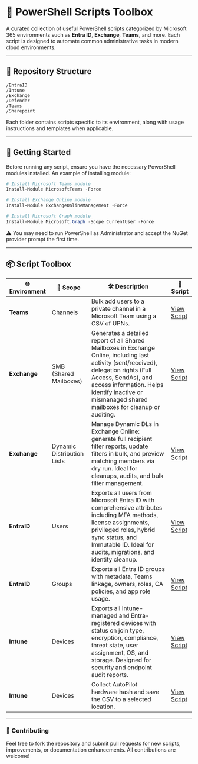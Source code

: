 # 🧰 PowerShell Scripts Toolbox

A curated collection of useful PowerShell scripts categorized by Microsoft 365 environments such as **Entra ID**, **Exchange**, **Teams**, and more. Each script is designed to automate common administrative tasks in modern cloud environments.

---

## 📁 Repository Structure

```
/EntraID
/Intune
/Exchange
/Defender
/Teams
/Sharepoint
```


Each folder contains scripts specific to its environment, along with usage instructions and templates when applicable.

---

## 🚀 Getting Started

Before running any script, ensure you have the necessary PowerShell modules installed. An example of installing module:

```powershell
# Install Microsoft Teams module
Install-Module MicrosoftTeams -Force

# Install Exchange Online module
Install-Module ExchangeOnlineManagement -Force

# Install Microsoft Graph module
Install-Module Microsoft.Graph -Scope CurrentUser -Force
```
⚠️ You may need to run PowerShell as Administrator and accept the NuGet provider prompt the first time.

---

## 📦 Script Toolbox

| 🌐 Environment | 🎯 Scope                     | 🛠️ Description                                                                                                                               | 📄 Script |
|----------------|-----------------------------|----------------------------------------------------------------------------------------------------------------------------------------------|-----------|
| **Teams**      | Channels                    | Bulk add users to a private channel in a Microsoft Team using a CSV of UPNs.                                                                 | [View Script](Teams/Teams_Add-Users-To-PrivateChannel.ps1) |
| **Exchange**   | SMB (Shared Mailboxes)      | Generates a detailed report of all Shared Mailboxes in Exchange Online, including last activity (sent/received), delegation rights (Full Access, SendAs), and access information. Helps identify inactive or mismanaged shared mailboxes for cleanup or auditing. | [View Script](https://github.com/gelndjj/_EXCHANGE_SMBsReport) |
| **Exchange**   | Dynamic Distribution Lists  | Manage Dynamic DLs in Exchange Online: generate full recipient filter reports, update filters in bulk, and preview matching members via dry run. Ideal for cleanups, audits, and bulk filter management. | [View Script](https://github.com/gelndjj/_EXCHANGE_DDLsFilterUpdate) |
| **EntraID**    | Users                       | Exports all users from Microsoft Entra ID with comprehensive attributes including MFA methods, license assignments, privileged roles, hybrid sync status, and Immutable ID. Ideal for audits, migrations, and identity cleanup. | [View Script](https://github.com/gelndjj/_ENTRA_UserReport) |
| **EntraID**    | Groups                      | Exports all Entra ID groups with metadata, Teams linkage, owners, roles, CA policies, and app role usage.                                  | [View Script](https://github.com/gelndjj/_ENTRA_GroupReport) |
| **Intune**    | Devices                     | Exports all Intune-managed and Entra-registered devices with status on join type, encryption, compliance, threat state, user assignment, OS, and storage. Designed for security and endpoint audit reports. | [View Script](https://github.com/gelndjj/_INTUNE_DevicesReport) |
| **Intune**     | Devices                     | Collect AutoPilot hardware hash and save the CSV to a selected location.                                                                    | [View Script](https://github.com/gelndjj/_INTUNE_Autopilot) |

---

### 🤝 Contributing
Feel free to fork the repository and submit pull requests for new scripts, improvements, or documentation enhancements. All contributions are welcome!
